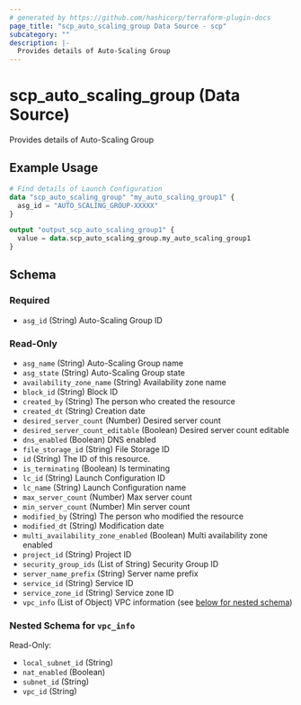 ```yaml
---
# generated by https://github.com/hashicorp/terraform-plugin-docs
page_title: "scp_auto_scaling_group Data Source - scp"
subcategory: ""
description: |-
  Provides details of Auto-Scaling Group
---
```


# scp_auto_scaling_group (Data Source)

Provides details of Auto-Scaling Group

## Example Usage

```terraform
# Find details of Launch Configuration
data "scp_auto_scaling_group" "my_auto_scaling_group1" {
  asg_id = "AUTO_SCALING_GROUP-XXXXX"
}

output "output_scp_auto_scaling_group1" {
  value = data.scp_auto_scaling_group.my_auto_scaling_group1
}
```

<!-- schema generated by tfplugindocs -->
## Schema

### Required

- `asg_id` (String) Auto-Scaling Group ID

### Read-Only

- `asg_name` (String) Auto-Scaling Group name
- `asg_state` (String) Auto-Scaling Group state
- `availability_zone_name` (String) Availability zone name
- `block_id` (String) Block ID
- `created_by` (String) The person who created the resource
- `created_dt` (String) Creation date
- `desired_server_count` (Number) Desired server count
- `desired_server_count_editable` (Boolean) Desired server count editable
- `dns_enabled` (Boolean) DNS enabled
- `file_storage_id` (String) File Storage ID
- `id` (String) The ID of this resource.
- `is_terminating` (Boolean) Is terminating
- `lc_id` (String) Launch Configuration ID
- `lc_name` (String) Launch Configuration name
- `max_server_count` (Number) Max server count
- `min_server_count` (Number) Min server count
- `modified_by` (String) The person who modified the resource
- `modified_dt` (String) Modification date
- `multi_availability_zone_enabled` (Boolean) Multi availability zone enabled
- `project_id` (String) Project ID
- `security_group_ids` (List of String) Security Group ID
- `server_name_prefix` (String) Server name prefix
- `service_id` (String) Service ID
- `service_zone_id` (String) Service zone ID
- `vpc_info` (List of Object) VPC information (see [below for nested schema](#nestedatt--vpc_info))

<a id="nestedatt--vpc_info"></a>
### Nested Schema for `vpc_info`

Read-Only:

- `local_subnet_id` (String)
- `nat_enabled` (Boolean)
- `subnet_id` (String)
- `vpc_id` (String)


